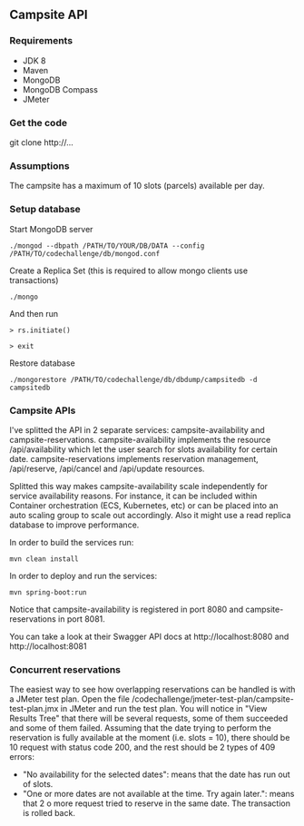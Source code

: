 ## Campsite API

### Requirements

- JDK 8
- Maven
- MongoDB
- MongoDB Compass
- JMeter

### Get the code

git clone http://...

### Assumptions

The campsite has a maximum of 10 slots (parcels) available per day.

### Setup database

Start MongoDB server

```
./mongod --dbpath /PATH/TO/YOUR/DB/DATA --config /PATH/TO/codechallenge/db/mongod.conf
```

Create a Replica Set (this is required to allow mongo clients use transactions)

```
./mongo
```

And then run

```
> rs.initiate()
```
```
> exit
```

Restore database 

```
./mongorestore /PATH/TO/codechallenge/db/dbdump/campsitedb -d campsitedb
```

### Campsite APIs

I've splitted the API in 2 separate services: campsite-availability and campsite-reservations.
campsite-availability implements the resource /api/availability which let the user search for slots availability for certain date.
campsite-reservations implements reservation management, /api/reserve, /api/cancel and /api/update resources.

Splitted this way makes campsite-availability scale independently for service availability reasons. For instance, it can be included within Container orchestration (ECS, Kubernetes, etc) or can be placed into an auto scaling group to scale out accordingly. Also it might use a read replica database to improve performance.

In order to build the services run:

```
mvn clean install
```

In order to deploy and run the services:

```
mvn spring-boot:run
```

Notice that campsite-availability is registered in port 8080 and campsite-reservations in port 8081.

You can take a look at their Swagger API docs at http://localhost:8080 and http://localhost:8081


### Concurrent reservations

The easiest way to see how overlapping reservations can be handled is with a JMeter test plan.
Open the file /codechallenge/jmeter-test-plan/campsite-test-plan.jmx in JMeter and run the test plan.
You will notice in "View Results Tree" that there will be several requests, some of them succeeded and some of them failed.
Assuming that the date trying to perform the reservation is fully available at the moment (i.e. slots = 10), there should be 10 request with status code 200, and the rest should be 2 types of 409 errors:  
- "No availability for the selected dates": means that the date has run out of slots.
- "One or more dates are not available at the time. Try again later.": means that 2 o more request tried to reserve in the same date. The transaction is rolled back.


